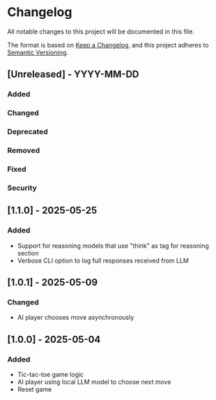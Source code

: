 # Changelog

All notable changes to this project will be documented in this file.

The format is based on [Keep a Changelog](https://keepachangelog.com/en/1.1.0/),
and this project adheres to [Semantic Versioning](https://semver.org/spec/v2.0.0.html).

## [Unreleased] - YYYY-MM-DD

### Added

### Changed

### Deprecated

### Removed

### Fixed

### Security


## [1.1.0] - 2025-05-25

### Added

- Support for reasoning models that use "think" as tag for reasoning section
- Verbose CLI option to log full responses received from LLM


## [1.0.1] - 2025-05-09

### Changed

- AI player chooses move asynchronously


## [1.0.0] - 2025-05-04

### Added

- Tic-tac-toe game logic
- AI player using local LLM model to choose next move
- Reset game
